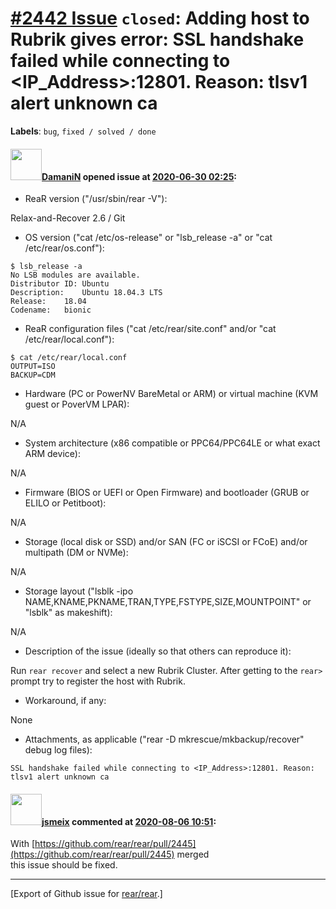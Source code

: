 [\#2442 Issue](https://github.com/rear/rear/issues/2442) `closed`: Adding host to Rubrik gives error: SSL handshake failed while connecting to &lt;IP\_Address&gt;:12801. Reason: tlsv1 alert unknown ca
========================================================================================================================================================================================================

**Labels**: `bug`, `fixed / solved / done`

#### <img src="https://avatars.githubusercontent.com/u/37876601?u=832a55ad26fa192d411932dcf7a9f13187d79380&v=4" width="50">[DamaniN](https://github.com/DamaniN) opened issue at [2020-06-30 02:25](https://github.com/rear/rear/issues/2442):

-   ReaR version ("/usr/sbin/rear -V"):

Relax-and-Recover 2.6 / Git

-   OS version ("cat /etc/os-release" or "lsb\_release -a" or "cat
    /etc/rear/os.conf"):

<!-- -->

    $ lsb_release -a
    No LSB modules are available.
    Distributor ID: Ubuntu
    Description:    Ubuntu 18.04.3 LTS
    Release:    18.04
    Codename:   bionic

-   ReaR configuration files ("cat /etc/rear/site.conf" and/or "cat
    /etc/rear/local.conf"):

<!-- -->

    $ cat /etc/rear/local.conf
    OUTPUT=ISO
    BACKUP=CDM

-   Hardware (PC or PowerNV BareMetal or ARM) or virtual machine (KVM
    guest or PoverVM LPAR):

N/A

-   System architecture (x86 compatible or PPC64/PPC64LE or what exact
    ARM device):

N/A

-   Firmware (BIOS or UEFI or Open Firmware) and bootloader (GRUB or
    ELILO or Petitboot):

N/A

-   Storage (local disk or SSD) and/or SAN (FC or iSCSI or FCoE) and/or
    multipath (DM or NVMe):

N/A

-   Storage layout ("lsblk -ipo
    NAME,KNAME,PKNAME,TRAN,TYPE,FSTYPE,SIZE,MOUNTPOINT" or "lsblk" as
    makeshift):

N/A

-   Description of the issue (ideally so that others can reproduce it):

Run `rear recover` and select a new Rubrik Cluster. After getting to the
`rear>` prompt try to register the host with Rubrik.

-   Workaround, if any:

None

-   Attachments, as applicable ("rear -D mkrescue/mkbackup/recover"
    debug log files):

<!-- -->

    SSL handshake failed while connecting to <IP_Address>:12801. Reason: tlsv1 alert unknown ca

#### <img src="https://avatars.githubusercontent.com/u/1788608?u=925fc54e2ce01551392622446ece427f51e2f0ce&v=4" width="50">[jsmeix](https://github.com/jsmeix) commented at [2020-08-06 10:51](https://github.com/rear/rear/issues/2442#issuecomment-669857075):

With
[https://github.com/rear/rear/pull/2445](https://github.com/rear/rear/pull/2445)
merged  
this issue should be fixed.

------------------------------------------------------------------------

\[Export of Github issue for
[rear/rear](https://github.com/rear/rear).\]
